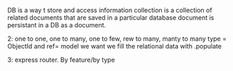 DB is a way t store and access information
collection is a collection of related documents that are saved in a particular database
document is persistant in a DB as a document.

2: one to one, one to many, one to few, rew to many, manty to many
type = ObjectId and ref= model we want
we fill the relational data with .populate

3: express router. By feature/by type